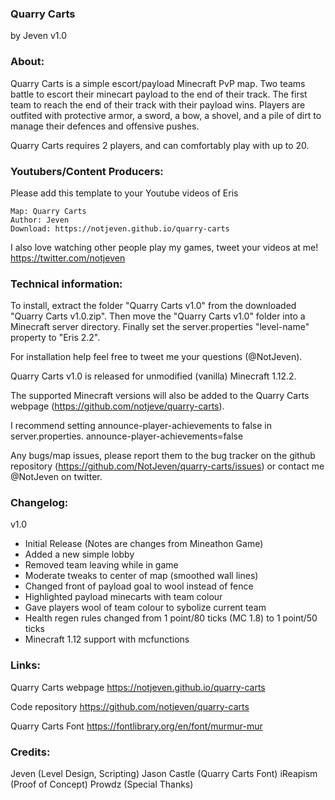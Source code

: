 ### Quarry Carts
by Jeven
v1.0

### About:

Quarry Carts is a simple escort/payload Minecraft PvP map. Two teams battle to escort
their minecart payload to the end of their track. The first team to reach the end of
their track with their payload wins. Players are outfited with protective armor, a
sword, a bow, a shovel, and a pile of dirt to manage their defences and offensive pushes.

Quarry Carts requires 2 players, and can comfortably play with up to 20.

### Youtubers/Content Producers:

Please add this template to your Youtube videos of Eris

```
Map: Quarry Carts
Author: Jeven
Download: https://notjeven.github.io/quarry-carts
```

I also love watching other people play my games, tweet your videos at me!
https://twitter.com/notjeven

### Technical information:

To install, extract the folder "Quarry Carts v1.0" from the 
downloaded "Quarry Carts v1.0.zip". Then move the "Quarry Carts v1.0"
folder into a Minecraft server directory. Finally set the server.properties
"level-name" property to "Eris 2.2".

For installation help feel free to tweet me your questions (@NotJeven).

Quarry Carts v1.0 is released for unmodified (vanilla) Minecraft 1.12.2.

The supported Minecraft versions will also be added to the Quarry Carts webpage 
(https://github.com/notjeve/quarry-carts).

I recommend setting announce-player-achievements to false in server.properties.
announce-player-achievements=false

Any bugs/map issues, please report them to the bug tracker on the github repository
(https://github.com/NotJeven/quarry-carts/issues) or contact me @NotJeven on twitter.

### Changelog:

v1.0
* Initial Release (Notes are changes from Mineathon Game)
* Added a new simple lobby
* Removed team leaving while in game
* Moderate tweaks to center of map (smoothed wall lines)
* Changed front of payload goal to wool instead of fence
* Highlighted payload minecarts with team colour
* Gave players wool of team colour to sybolize current team
* Health regen rules changed from 1 point/80 ticks (MC 1.8) to 1 point/50 ticks
* Minecraft 1.12 support with mcfunctions

### Links:

Quarry Carts webpage
https://notjeven.github.io/quarry-carts

Code repository
https://github.com/notjeven/quarry-carts

Quarry Carts Font
https://fontlibrary.org/en/font/murmur-mur

### Credits:
    
Jeven (Level Design, Scripting)
Jason Castle (Quarry Carts Font)
iReapism (Proof of Concept)
Prowdz (Special Thanks)
